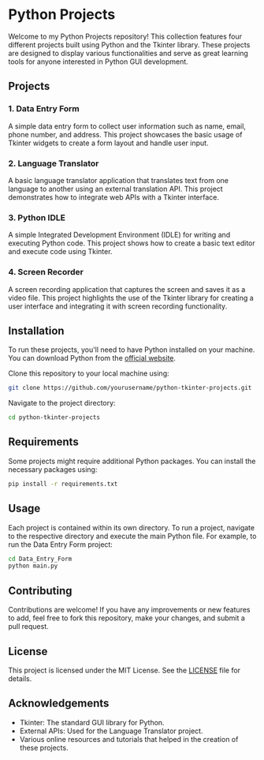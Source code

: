 # Python Projects

Welcome to my Python Projects repository! This collection features four different projects built using Python and the Tkinter library. These projects are designed to display various functionalities and serve as great learning tools for anyone interested in Python GUI development.

## Projects

### 1. Data Entry Form
A simple data entry form to collect user information such as name, email, phone number, and address. This project showcases the basic usage of Tkinter widgets to create a form layout and handle user input.

### 2. Language Translator
A basic language translator application that translates text from one language to another using an external translation API. This project demonstrates how to integrate web APIs with a Tkinter interface.

### 3. Python IDLE
A simple Integrated Development Environment (IDLE) for writing and executing Python code. This project shows how to create a basic text editor and execute code using Tkinter.

### 4. Screen Recorder
A screen recording application that captures the screen and saves it as a video file. This project highlights the use of the Tkinter library for creating a user interface and integrating it with screen recording functionality.

## Installation

To run these projects, you'll need to have Python installed on your machine. You can download Python from the [official website](https://www.python.org/).

Clone this repository to your local machine using:

```bash
git clone https://github.com/yourusername/python-tkinter-projects.git
```

Navigate to the project directory:

```bash
cd python-tkinter-projects
```

## Requirements

Some projects might require additional Python packages. You can install the necessary packages using:

```bash
pip install -r requirements.txt
```

## Usage

Each project is contained within its own directory. To run a project, navigate to the respective directory and execute the main Python file. For example, to run the Data Entry Form project:

```bash
cd Data_Entry_Form
python main.py
```

## Contributing

Contributions are welcome! If you have any improvements or new features to add, feel free to fork this repository, make your changes, and submit a pull request.

## License

This project is licensed under the MIT License. See the [LICENSE](LICENSE) file for details.

## Acknowledgements

- Tkinter: The standard GUI library for Python.
- External APIs: Used for the Language Translator project.
- Various online resources and tutorials that helped in the creation of these projects.
